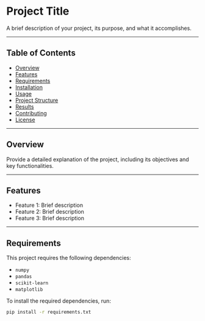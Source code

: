 # **Project Title**

A brief description of your project, its purpose, and what it accomplishes.

---

## **Table of Contents**

- [Overview](#overview)
- [Features](#features)
- [Requirements](#requirements)
- [Installation](#installation)
- [Usage](#usage)
- [Project Structure](#project-structure)
- [Results](#results)
- [Contributing](#contributing)
- [License](#license)

---

## **Overview**

Provide a detailed explanation of the project, including its objectives and key functionalities.

---

## **Features**

- Feature 1: Brief description
- Feature 2: Brief description
- Feature 3: Brief description

---

## **Requirements**

This project requires the following dependencies:
- `numpy`
- `pandas`
- `scikit-learn`
- `matplotlib`

To install the required dependencies, run:
```bash
pip install -r requirements.txt
